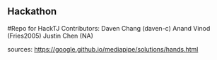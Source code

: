 ## Hackathon
#Repo for HackTJ
Contributors:
Daven Chang (daven-c)
Anand Vinod (Fries2005)
Justin Chen (NA)

sources:
https://google.github.io/mediapipe/solutions/hands.html
